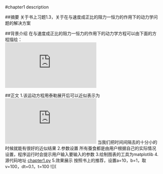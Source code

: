 #chapter1 description

##摘要
关于书上习题1.3，关于在与速度成正比的阻力一恒力的作用下的动力学问题的解决方案

##背景介绍
在与速度成正比的阻力一恒力的作用下的动力学方程可以由下面的方程描绘：<br> ![](http://www.sciweavers.org/tex2img.php?eq=%20%5Cfrac%7Bdv%7D%7Bdt%7D%20%3Da-bv&bc=White&fc=Black&im=jpg&fs=12&ff=arev&edit=0)

##正文
1.该运动方程用泰勒展开后可以近似表示为<br> ![](http://www.sciweavers.org/tex2img.php?eq=v%28%20%5CDelta%20t%29%3Dv%280%29%2Ba%20%5CDelta%20t-bv%20%5CDelta%20t&bc=White&fc=Black&im=jpg&fs=12&ff=arev&edit=0)
  当我们把时间间隔去的十分小的时候就能有很好的近似结果
2.参数设置
  所有蚕食都是由用户根据自己的实际情况设置，程序运行时会提示用户输入要输入的参数
3.绘制图表的工具为matplotlib
4.源代码地址 [chapter1.py](https://github.com/zqbinggong/computational-physics_N2013301020039/blob/master/chapter1.py)
5.效果展示
  按照书上的推荐，设置a=10，b=1，取v=100，dt=0.1，t=100
  ![](
